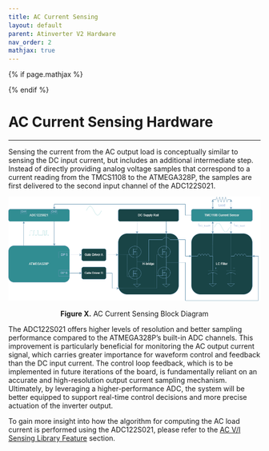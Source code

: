 ```yaml
---
title: AC Current Sensing
layout: default
parent: Atinverter V2 Hardware
nav_order: 2
mathjax: true
---
```


<!-- To enable math equation formatting -->
{% if page.mathjax %}
  <!-- Polyfill for older browsers (optional) -->
  <script type="text/javascript" async 
    src="https://polyfill.io/v3/polyfill.min.js?features=es6">
  </script>

  <!-- MathJax v3 for LaTeX rendering -->
  <script type="text/javascript" async 
    id="MathJax-script" 
    src="https://cdn.jsdelivr.net/npm/mathjax@3/es5/tex-mml-chtml.js">
  </script>

  <!-- Custom MathJax Configuration -->
  <script type="text/javascript">
    MathJax = {
      tex: {
        inlineMath: [['$', '$'], ['\\(', '\\)']],
        displayMath: [['$$', '$$'], ['\\[', '\\]']],
      }
    };
  </script>
{% endif %}

# **AC Current Sensing Hardware**
---

Sensing the current from the AC output load is conceptually similar to sensing the DC input current, but includes an additional intermediate step. Instead of directly providing analog voltage samples that correspond to a current reading from the TMCS1108 to the ATMEGA328P, the samples are first delivered to the second input channel of the ADC122S021.

<p align="center">
<img src="../../images/AC_current_sensing_block_diagram.png" alt="AC Current Sensing Block Diagram" width="800"/>
</p>

<div style="text-align: center;">
    <h7><b>Figure X.</b> AC Current Sensing Block Diagram </h7>
</div>

The ADC122S021 offers higher levels of resolution and better sampling performance compared to the ATMEGA328P’s built-in ADC channels. This improvement is particularly beneficial for monitoring the AC output current signal, which carries greater importance for waveform control and feedback than the DC input current. The control loop feedback, which is to be implemented in future iterations of the board, is fundamentally reliant on an accurate and high-resolution output current sampling mechanism. Ultimately, by leveraging a higher-performance ADC, the system will be better equipped to support real-time control decisions and more precise actuation of the inverter output.


To gain more insight into how the algorithm for computing the AC load current is performed using the ADC122S021, please refer to the [AC V/I Sensing Library Feature](../../software/library/features/ac_vi_sensing_feature) section.